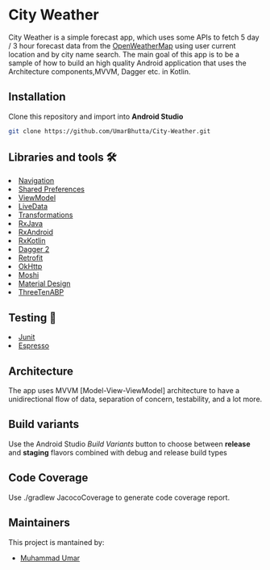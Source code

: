 # City Weather


City Weather is a simple forecast app, which uses some APIs to fetch 5 day / 3 hour forecast data from the [OpenWeatherMap](https://openweathermap.org/forecast5) using user current location and by city name search. The main goal of this app is to be a sample of how to build an high quality Android application that uses the Architecture components,MVVM, Dagger etc. in Kotlin.

## Installation
Clone this repository and import into **Android Studio**
```bash
git clone https://github.com/UmarBhutta/City-Weather.git
```

## Libraries and tools 🛠

<li><a href="https://developer.android.com/topic/libraries/architecture/navigation/">Navigation</a></li>
<li><a href="https://developer.android.com/training/data-storage/shared-preferences">Shared Preferences</a></li>
<li><a href="https://developer.android.com/topic/libraries/architecture/viewmodel">ViewModel</a></li>
<li><a href="https://developer.android.com/topic/libraries/architecture/livedata">LiveData</a></li>
<li><a href="https://developer.android.com/reference/androidx/lifecycle/Transformations">Transformations</a></li>
<li><a href="https://github.com/ReactiveX/RxJava">RxJava</a></li>
<li><a href="https://github.com/ReactiveX/RxAndroid">RxAndroid</a></li>
<li><a href="https://github.com/ReactiveX/RxKotlin">RxKotlin</a></li>
<li><a href="https://github.com/google/dagger">Dagger 2</a></li>
<li><a href="https://square.github.io/retrofit/">Retrofit</a></li>
<li><a href="https://github.com/square/okhttp">OkHttp</a></li>
<li><a href="https://github.com/square/moshi">Moshi</a></li>
<li><a href="https://material.io/develop/android/docs/getting-started/">Material Design</a></li>
<li><a href="https://github.com/JakeWharton/ThreeTenABP">ThreeTenABP</a></li>

## Testing 🧪
<li><a href="https://github.com/junit-team/junit4">Junit</a></li>
<li><a href="https://developer.android.com/training/testing/espresso">Espresso</a></li>

## Architecture
The app uses MVVM [Model-View-ViewModel] architecture to have a unidirectional flow of data, separation of concern, testability, and a lot more.

## Build variants
Use the Android Studio *Build Variants* button to choose between **release** and **staging** flavors combined with debug and release build types


## Code Coverage
Use  ./gradlew JacocoCoverage to generate code coverage report.

## Maintainers
This project is mantained by:
* [Muhammad Umar](https://github.com/UmarBhutta)

